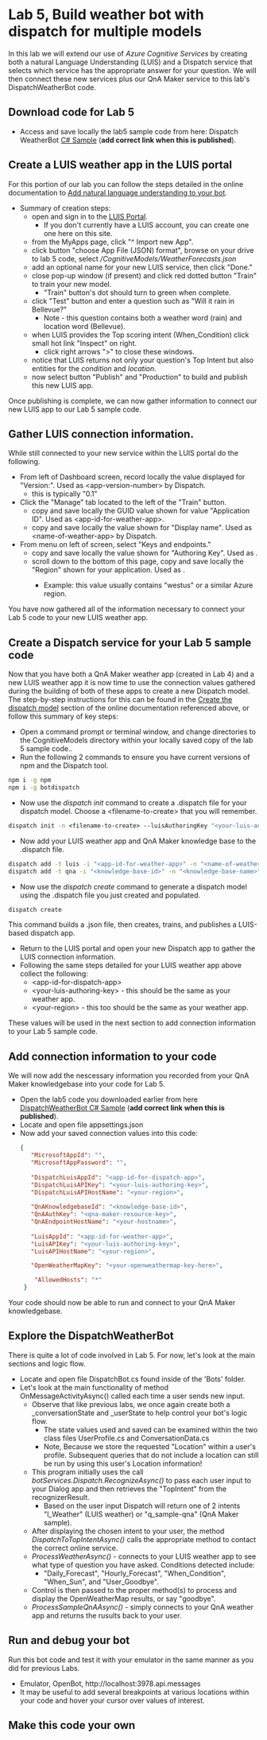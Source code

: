 # Lab 5, Build weather bot with dispatch for multiple models

In this lab we will extend our use of _Azure Cognitive Services_ by creating both a natural Language Understanding (LUIS) and a Dispatch service that selects which service has the appropriate answer for your question. We will then connect these new services plus our QnA Maker service to this lab's DispatchWeatherBot code.

## Download code for Lab 5
* Access and save locally the lab5 sample code from here: Dispatch WeatherBot [C# Sample](https://github.com/Kaiqb/experiment/tree/master/training/Code/Lab5%20Dispatch)  (**add correct link when this is published**).
 
## Create a LUIS weather app in the LUIS portal
For this portion of our lab you can follow the steps detailed in the online documentation to [Add natural language understanding to your bot](https://docs.microsoft.com/en-us/azure/bot-service/bot-builder-howto-v4-luis?view=azure-bot-service-4.0&tabs=csharp). 

* Summary of creation steps:
  - open and sign in to the [LUIS Portal](https://www.luis.ai/home). 
    - If you don't currently have a LUIS account, you can create one one here on this site.
  - from the MyApps page, click "^ Import new App".
  - click button "choose App File (JSON) format", browse on your drive to lab 5 code, select _/CognitiveModels/WeatherForecasts.json_
  - add an optional name for your new LUIS service, then click "Done."
  - close pop-up window (if present) and click red dotted button "Train" to train your new model.
    - "Train" button's dot should turn to green when complete.
  - click "Test" button and enter a question such as "Will it rain in Bellevue?"
    - Note - this question contains both a weather word (rain) and location word (Bellevue).
  - when LUIS provides the Top scoring intent (When_Condition) click small hot link "Inspect" on right.
    - click right arrows ">" to close these windows.
  - notice that LUIS returns not only your question's Top Intent but also entities for the _condition_ and _location_.
  - now select button "Publish" and "Production" to build and publish this new LUIS app.

Once publishing is complete, we can now gather information to connect our new LUIS app to our Lab 5 sample code.

## Gather LUIS connection information.
While still connected to your new service within the LUIS portal do the following.
* From left of Dashboard screen, record locally the value displayed for "Version:". Used as \<app-version-number> by Dispatch. 
  - this is typically "0.1" 
* Click the "Manage" tab located to the left of the "Train" button.
  - copy and save locally the GUID value shown for value "Application ID". Used as \<app-id-for-weather-app>.
  - copy and save locally the value shown for "Display name". Used as \<name-of-weather-app> by Dispatch.   
* From menu on left of screen, select "Keys and endpoints."
  - copy and save locally the value shown for "Authoring Key". Used as <your-luis-authoring-key>.
  - scroll down to the bottom of this page, copy and save locally the "Region" shown for your application. Used as <your-region>.
    - Example: this value usually contains "westus" or a similar Azure region.
  
You have now gathered all of the information necessary to connect your Lab 5 code to your new LUIS weather app. 

## Create a Dispatch service for your Lab 5 sample code
Now that you have both a QnA Maker weather app (created in Lab 4) and a new LUIS weather app it is now time to use the connection values gathered during the building of both of these apps to create a new Dispatch model. The step-by-step instructions for this can be found in the [Create the dispatch model](https://docs.microsoft.com/azure/bot-service/bot-builder-tutorial-dispatch?view=azure-bot-service-4.0&tabs=cs#create-the-dispatch-model) section of the online documentation referenced above, or follow this summary of key steps:
* Open a command prompt or terminal window, and change directories to the CognitiveModels directory within your locally saved copy of the lab 5 sample code..
* Run the following 2 commands to ensure you have current versions of npm and the Dispatch tool.
```cmd
npm i -g npm
npm i -g botdispatch
```
* Now use the _dispatch init_ command to create a .dispatch file for your dispatch model. Choose a \<filename-to-create> that you will remember.
```cmd
dispatch init -n <filename-to-create> --luisAuthoringKey "<your-luis-authoring-key>" --luisAuthoringRegion <your-region>
```
* Now add your LUIS weather app and QnA Maker knowledge base to the .dispatch file.
```cmd
dispatch add -t luis -i "<app-id-for-weather-app>" -n "<name-of-weather-app>" -v <app-version-number> -k "<your-luis-authoring-key>" --intentName l_Weather
dispatch add -t qna -i "<knowledge-base-id>" -n "<knowledge-base-name>" -k "<azure-qna-service-key1>" --intentName q_sample-qna
```
* Now use the _dispatch create_ command to generate a dispatch model using the .dispatch file you just created and populated.
```cmd
dispatch create
```
This command builds a .json file, then creates, trains, and publishes a LUIS-based dispatch app.
* Return to the LUIS portal and open your new Dispatch app to gather the LUIS connection information.
* Following the same steps detailed for your LUIS weather app above collect the following:
  - \<app-id-for-dispatch-app>
  - \<your-luis-authoring-key> - this should be the same as your weather app.
  - \<your-region> - this too should be the same as your weather app.
  
These values will be used in the next section to add connection information to your Lab 5 sample code.

## Add connection information to your code
We will now add the nescessary information you recorded from your QnA Maker knowledgebase into your code for Lab 5.
* Open the lab5 code you downloaded earlier from here [DispatchWeatherBot C# Sample](https://github.com/Kaiqb/experiment/tree/master/training/Code/Lab5%20Dispatch) (**add correct link when this is published**).
* Locate and open file appsettings.json
* Now add your saved connection values into this code:
  ``` JSON
  {  
     "MicrosoftAppId": "",
     "MicrosoftAppPassword": "",
 
     "DispatchLuisAppId": "<app-id-for-dispatch-app>",
     "DispatchLuisAPIKey": "<your-luis-authoring-key>",
     "DispatchLuisAPIHostName": "<your-region>",
     
     "QnAKnowledgebaseId": "<knowledge-base-id>",
     "QnAAuthKey": "<qna-maker-resource-key>",
     "QnAEndpointHostName": "<your-hostname>",
     
     "LuisAppId": "<app-id-for-weather-app>",
     "LuisAPIKey": "<your-luis-authoring-key>",
     "LuisAPIHostName": "<your-region>",

     "OpenWeatherMapKey": "<your-openweathermap-key-here>",

      "AllowedHosts": "*"
   }
   ```

Your code should now be able to run and connect to your QnA Maker knowledgebase.
  
## Explore the DispatchWeatherBot
There is quite a lot of code involved in Lab 5. For now, let's look at the main sections and logic flow.
* Locate and open file DispatchBot.cs found inside of the 'Bots' folder.
* Let's look at the main functionality of method OnMessageActivityAsync() called each time a user sends new input.
  - Observe that like previous labs, we once again create both a \_conversationState and \_userState to help control your bot's logic flow.
    - The state values used and saved can be examined within the two class files UserProfile.cs and ConversationData.cs
    - Note, Because we store the requested "Location" within a user's profile. Subsequent queries that do not include a location can still be run by using this user's Location information!
  - This program initially uses the call _botServices.Dispatch.RecognizeAsync()_ to pass each user input to your Dialog app and then retrieves the "TopIntent" from the recognizerResult.
    - Based on the user input Dispatch will return one of 2 intents "l_Weather" (LUIS weather) or "q_sample-qna" (QnA Maker sample).
  - After displaying the chosen intent to your user, the method _DispatchToTopIntentAsync()_ calls the appropriate method to contact the correct online service. 
  - _ProcessWeatherAsync()_ - connects to your LUIS weather app to see what type of question you have asked. Conditions detected include:
    - "Daily_Forecast", "Hourly_Forecast", "When_Condition", "When_Sun", and "User_Goodbye".
  - Control is then passed to the proper method(s) to process and display the OpenWeatherMap results, or say "goodbye".
  - _ProcessSampleQnAAsync()_ - simply connects to your QnA weather app and returns the rusults back to your user. 

## Run and debug your bot
Run this bot code and test it with your emulator in the same manner as you did for previous Labs.
* Emulator, OpenBot, http://localhost:3978.api.messages
* It may be useful to add several breakpoints at various locations within your code and hover your cursor over values of interest.

## Make this code your own


